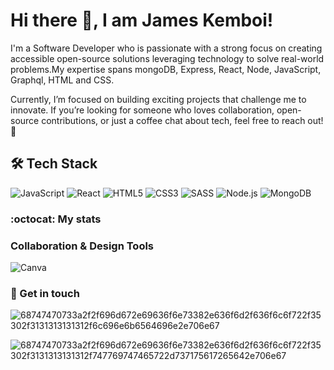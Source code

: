 
# Hi there 👋, I am James Kemboi!


I'm a Software Developer who is passionate  with a strong focus on creating accessible open-source solutions leveraging technology to solve real-world problems.My expertise spans  mongoDB, Express, React, Node, JavaScript, Graphql, HTML and CSS. 

Currently, I’m focused on building exciting projects that challenge me to innovate. If you’re looking for someone who loves collaboration, open-source contributions, or just a coffee chat about tech, feel free to reach out! 🚀

## 🛠️ Tech Stack

![JavaScript](https://img.shields.io/badge/JavaScript-F7DF1E?style=for-the-badge&logo=javascript&logoColor=black)
![React](https://img.shields.io/badge/React-61DAFB?style=for-the-badge&logo=react&logoColor=black)
![HTML5](https://img.shields.io/badge/HTML5-E34F26?style=for-the-badge&logo=html5&logoColor=white)
![CSS3](https://img.shields.io/badge/CSS3-1572B6?style=for-the-badge&logo=css3&logoColor=white)
![SASS](https://img.shields.io/badge/SASS-CC6699?style=for-the-badge&logo=sass&logoColor=white)
![Node.js](https://img.shields.io/badge/Node.js-339933?style=for-the-badge&logo=nodedotjs&logoColor=white)
![MongoDB](https://img.shields.io/badge/MongoDB-47A248?style=for-the-badge&logo=mongodb&logoColor=white)
     

### :octocat: My stats


###  Collaboration & Design Tools


![Canva](https://img.shields.io/badge/Canva-00C4CC?style=flat&logo=canva&logoColor=white&logoWidth=20)


###  🤝 Get in touch



![68747470733a2f2f696d672e69636f6e73382e636f6d2f636f6c6f722f35302f3131313131312f6c696e6b6564696e2e706e67](https://github.com/user-attachments/assets/88a6f24c-9c5e-4adb-b093-664662c7cb7c)

![68747470733a2f2f696d672e69636f6e73382e636f6d2f636f6c6f722f35302f3131313131312f747769747465722d737175617265642e706e67](https://github.com/user-attachments/assets/cd515a72-c95d-4b72-8b85-d2a87927be2c)



